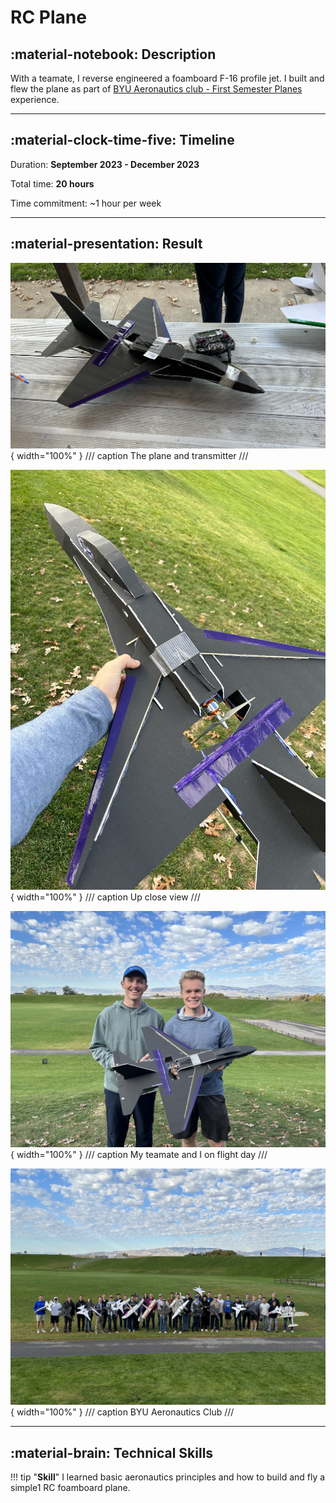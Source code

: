 # RC Plane

## :material-notebook: Description

With a teamate, I reverse engineered a foamboard F-16 profile jet. I built and flew the plane as part of [BYU Aeronautics club - First Semester Planes](https://sites.google.com/view/byu-aeronautics/fixed-wing/first-semester-planes) experience.

***

## :material-clock-time-five: Timeline

Duration: **September 2023 - December 2023**

Total time: **20 hours**

Time commitment: ~1 hour per week

***

## :material-presentation: Result

![plane](assets/rc-plane/RC1.jpg){ width="100%" }
/// caption
The plane and transmitter
///

![plane](assets/rc-plane/RC4.jpg){ width="100%" }
/// caption
Up close view
///

![plane](assets/rc-plane/RC2.jpg){ width="100%" }
/// caption
My teamate and I on flight day
///

![plane](assets/rc-plane/RC3.JPG){ width="100%" }
/// caption
BYU Aeronautics Club
///

***

## :material-brain: Technical Skills

!!! tip "**Skill**"
    I learned basic aeronautics principles and how to build and fly a simple1 RC foamboard plane.